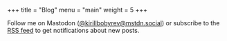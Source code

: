 +++
title = "Blog"
menu = "main"
weight = 5
+++

Follow me on Mastodon
([@kirillbobyrev@mstdn.social](https://mstdn.social/@kirillbobyrev)) or
subscribe to the [RSS feed](./index.xml) to get notifications about new posts.
